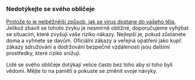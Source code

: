 ### Nedotýkejte se svého obličeje

[Protože to je nejběžnější způsob, jak se virus dostane do vašeho těla.](https://www.cdc.gov/coronavirus/2019-ncov/about/transmission.html)
Jelikož zbavit se tohoto zvyku je nesmírně obtížné, doporučujeme vyhýbat se situacím, které zvyšují vaše riziko nákazy. Nejlepší je, pokud zůstanete doma a vyhnete se davům. Oficiální zákazy a veřejná opatření jako kupř. zákazy sdružování a dodržování bezpečné vzdálenosti jsou dalšími prostředky, které riziko snižují.

Lidé se svého obličeje dotýkají velice často bez toho aby si toho byli vědomi. Mějte to na paměti a pokuste se změnit svoje návyky.
